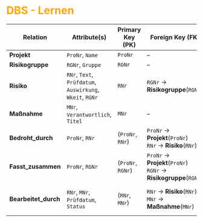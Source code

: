 # <font color = "orange">DBS - Lernen</font>
| **Relation**       | **Attribute(s)**                                    | **Primary Key (PK)** | **Foreign Key (FK)**                                         | **Zusatzinfo**                              |
|--------------------|----------------------------------------------------|-----------------------|----------------------------------------------------------------|---------------------------------------------|
| **Projekt**        | `ProNr`, `Name`                                    | `ProNr`               | –                                                              | –                                           |
| **Risikogruppe**   | `RGNr`, `Gruppe`                                   | `RGNr`                | –                                                              | –                                           |
| **Risiko**         | `RNr`, `Text`, `Prüfdatum`, `Auswirkung`, `Wkeit`, `RGNr` | `RNr`                 | `RGNr` → **Risikogruppe**(`RGNr`)                               | **1:N** (Risikogruppe → Risiko)            |
| **Maßnahme**       | `MNr`, `Verantwortlich`, `Titel`                   | `MNr`                 | –                                                              | –                                           |
| **Bedroht_durch**  | `ProNr`, `RNr`                                     | (`ProNr`, `RNr`)      | `ProNr` → **Projekt**(`ProNr`) <br> `RNr` → **Risiko**(`RNr`)   | **M:N** (Projekt ↔ Risiko)                 |
| **Fasst_zusammen** | `ProNr`, `RGNr`                                    | (`ProNr`, `RGNr`)     | `ProNr` → **Projekt**(`ProNr`) <br> `RGNr` → **Risikogruppe**(`RGNr`) | **M:N** (Projekt ↔ Risikogruppe)           |
| **Bearbeitet_durch** | `RNr`, `MNr`, `Prüfdatum`, `Status`              | (`RNr`, `MNr`)        | `RNr` → **Risiko**(`RNr`) <br> `MNr` → **Maßnahme**(`MNr`)      | **M:N** (Risiko ↔ Maßnahme) <br> + Beziehungsattribute |
